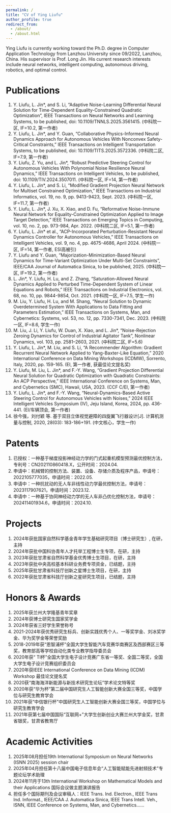```yaml
---
permalink: /
title: "CV of Ying Liufu"
author_profile: true
redirect_from: 
  - /about/
  - /about.html
---
```


Ying Liufu is currently working toward the Ph.D. degree in Computer Application Technology from Lanzhou University since 09/2022, Lanzhou, China. 
His supervisor is Prof. Long Jin. His current research interests include neural networks, intelligent computing, autonomous driving, robotics, and optimal control.

Publications
======
1. Y. Liufu, L. Jin*, and S. Li, “Adaptive Noise-Learning Differential Neural Solution for Time-Dependent Equality-Constrained Quadratic Optimization”, IEEE Transactions on Neural Networks and Learning Systems, to be published, doi: 10.1109/TNNLS.2025.3561415. (中科院一区, IF=10.2, 第一作者)
2. Y. Liufu, L. Jin*, and Y. Guan, “Collaborative Physics-Informed Neural Dynamics Approach for Autonomous Vehicles With Nonconvex Safety-Critical Constraints,” IEEE Transactions on Intelligent Transportation Systems, to be published, doi: 10.1109/TITS.2025.3572336. (中科院二区, IF=7.9, 第一作者)
3. Y. Liufu, Z. Yu, and L. Jin*, “Robust Predictive Steering Control for Autonomous Vehicles With Polynomial Noise Resilience Neural Dynamics,” IEEE Transactions on Intelligent Vehicles, to be published, doi: 10.1109/TIV.2024.3507011. (中科院一区, IF=14, 第一作者)
4. Y. Liufu, L. Jin*, and S. Li, “Modified Gradient Projection Neural Network for Multiset Constrained Optimization,” IEEE Transactions on Industrial Informatics, vol. 19, no. 9, pp. 9413-9423, Sept. 2023. (中科院一区, IF=11.7, 第一作者)
5. Y. Liufu, L. Jin*, J. Xu, X. Xiao, and D. Fu, “Reformative Noise-Immune Neural Network for Equality-Constrained Optimization Applied to Image Target Detection,” IEEE Transactions on Emerging Topics in Computing, vol. 10, no. 2, pp. 973-984, Apr. 2022. (中科院二区, IF=5.1, 第一作者)
6. Y. Liufu, L. Jin* et al., “ACP-Incorporated Perturbation-Resistant Neural Dynamics Controller for Autonomous Vehicles,” IEEE Transactions on Intelligent Vehicles, vol. 9, no. 4, pp. 4675-4686, April 2024. (中科院一区, IF=14, 第一作者, ESI高被引)
7. Y. Liufu and Y. Guan, “Majorization-Minimization-Based Neural Dynamics for Time-Variant Optimization Under Multi-Set Constraints”, IEEE/CAA Journal of Automatica Sinica, to be published, 2025. (中科院一区, IF=19.2, 第一作者)
8. L. Jin*, Y. Liufu, H. Lu, and Z. Zhang, “Saturation-Allowed Neural Dynamics Applied to Perturbed Time-Dependent System of Linear Equations and Robots,” IEEE Transactions on Industrial Electronics, vol. 68, no. 10, pp. 9844-9854, Oct. 2021. (中科院一区, IF=7.5, 学生一作) 
9. M. Liu, Y. Liufu, H. Lu, and M. Shang, “Neural Solution to Dynamic Overdetermined System With Applications to Data Fitting and Parameters Estimation,” IEEE Transactions on Systems, Man, and Cybernetics: Systems, vol. 53, no. 12, pp. 7330-7341, Dec. 2023. (中科院一区, IF=8.6, 学生一作)
10. M. Liu, J. Li, Y. Liufu, W. Duan, X. Xiao, and L. Jin*, “Noise-Rejection Zeroing Dynamics for Control of Industrial Agitator Tank”, Nonlinear Dynamics, vol. 103, pp. 2581–2603, 2021. (中科院二区, IF=5.6)
11. Y. Liufu, L. Jin*, M. Liu, and S. Li, “A Recommender Algorithm: Gradient Recurrent Neural Network Applied to Yang-Baxter-Like Equation,” 2020 International Conference on Data Mining Workshops (ICDMW), Sorrento, Italy, 2020, pp. 159-165. (EI, 第一作者, 获最佳论文提名奖)
12. Y. Liufu, M. Liu, L. Jin*, and F.-Y. Wang, “Gradient Projection Differential Neural Solution for Quadratic Optimization with Quadratic Constraints: An ACP Perspective,” IEEE International Conference on Systems, Man, and Cybernetics (SMC), Hawaii, USA, 2023. (CCF C/EI, 第一作者)
13. Y. Liufu, L. Jin*, and F.-Y. Wang, “Neural-Dynamics-Based Active Steering Control for Autonomous Vehicles with Noises,” 2024 IEEE Intelligent Vehicles Symposium (IV), Jeju Island, Korea, 2024, pp. 436-441. (EI/车辆顶会, 第一作者)
14. 徐今强，刘付颖 等. 基于双目立体视觉避障的四旋翼飞行器设计[J]. 计算机测量与控制, 2020, 28(03): 183-186+191. (中文核心，学生一作)

Patents
======
1.	已授权：一种基于梯度投影神经动力学的门式起重机模型预测最优控制方法，专利号：CN202110860418.X，公开时间：2024.04.
2.	申请中：机械臂的控制方法、装置、设备、存储介质及程序产品，申请号：2022105777035，申请时间：2022.05.
3.	申请中：一种抗扰动的无人车非线性动力学最优控制方法，申请号：2023117907621，申请时间：2023.12.
4.	申请中：一种基于协同神经动力学的无人车非凸优化控制方法，申请号：202411401934.6，申请时间：2024.10.

Projects
======
1.	2024年获批国家自然科学基金青年学生基础研究项目（博士研究生）, 在研，主持
2.	2024年获批中国科协青年人才托举工程博士生专项，在研，主持
3.	2023年获批甘肃省自然科学基金优秀博士生项目，在研，主持
4.	2023年获批中央高校基本科研业务费专项资金，已结题，主持
5.	2025年获批甘肃省科技厅创新之星博士生项目，在研，主持
6.	2022年获批甘肃省科技厅创新之星研究生项目，已结题，主持

Honors & Awards
======
1.	2025年获兰州大学隆基青年奖章
2.	2024年获博士研究生国家奖学金
3.	2024年获省三好学生荣誉称号
4.	2021-2024年获优秀研究生标兵、创新实践优秀个人、一等奖学金、刘冰奖学金、华为奖学金等荣誉奖励
5.	2018-2019年获“恩智浦杯”全国大学生智能汽车竞赛华南赛区及西部赛区三等奖，教育部高等学校自动化类专业教学指导委员会
6.	2020年获“ TI杯”全国大学生电子设计竞赛广东省一等奖、全国二等奖，全国大学生电子设计竞赛组织委员会
7.	2020年获IEEE International Conference on Data Mining (ICDM) Workshop 最佳论文提名奖
8.	2020获“南海海洋新能源与新技术研究生论坛”学术论文特等奖
9.	2020年获“华为杯”第二届中国研究生人工智能创新大赛全国三等奖，中国学位与研究生教育学会
10.	2021年获“中信银行杯”中国研究生人工智能创新大赛全国三等奖，中国学位与研究生教育学会
11.	2021年获第七届中国国际“互联网+”大学生创新创业大赛兰州大学金奖，甘肃省银奖，甘肃省教育厅
    
Academic Activities
======
1.  2025年08月担任19th International Symposium on Neural Networks (ISNN 2025) session chair
2.	2025年04月担任第十八届中国电子信息年会“人工智能赋能先进射频技术”专题论坛学术助理
3.	2024年11月于13th International Workshop on Mathematical Models and their Applications 国际会议做主题演讲报告
4.	担任多个国际期刊及会议审稿人：IEEE Trans. Ind. Electron., IEEE Trans Ind. Informat., IEEE/CAA J. Automatica Sinica, IEEE Trans Intell. Veh., ISNN, IEEE Conference on Systems, Man, and Cybernetics……
